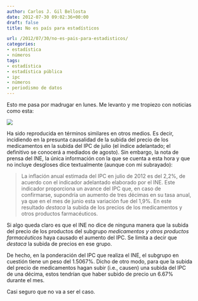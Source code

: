 ```yaml
---
author: Carlos J. Gil Bellosta
date: 2012-07-30 09:02:36+00:00
draft: false
title: No es país para estadísticos

url: /2012/07/30/no-es-pais-para-estadisticos/
categories:
- estadística
- números
tags:
- estadística
- estadística pública
- ipc
- números
- periodismo de datos
---
```


Esto me pasa por madrugar en lunes. Me levanto y me tropiezo con noticias como esta:

[![](/wp-uploads/2012/07/noticia_ine_ipc.png)
](/wp-uploads/2012/07/noticia_ine_ipc.png)

Ha sido reproducida en términos similares en otros medios. Es decir, incidiendo en la presunta causalidad de la subida del precio de los medicamentos en la subida del IPC de julio (el índice adelantado; el definitivo se conocerá a mediados de agosto). Sin embargo, la nota de prensa del INE, la única información con la que se cuenta a esta hora y que no incluye desgloses dice textualmente (aunque con mi subrayado):

>La inflación anual estimada del IPC en julio de 2012 es del 2,2%, de acuerdo con el indicador adelantado elaborado por el INE.
>Este indicador proporciona un avance del IPC que, en caso de confirmarse, supondría un aumento de tres décimas en su tasa anual, ya que en el mes de junio esta variación fue del 1,9%.
>En este resultado _destaca_ la subida de los precios de los medicamentos y otros productos farmacéuticos.

Si algo queda claro es que el INE no dice de ninguna manera que la subida del precio de los productos del subgrupo _medicamentos y otros productos farmacéuticos_ haya causado el aumento del IPC. Se limita a decir que _destaca_ la subida de precios en ese grupo.

De hecho, en la ponderación del IPC que realiza el INE, el subgrupo en cuestión tiene un peso del 1.5067%. Dicho de otro modo, para que la subida del precio de medicamentos hagan subir (i.e., causen) una subida del IPC de una décima, estos tendrían que haber subido de precio un 6.67% durante el mes.

Casi seguro que no va a ser el caso.
